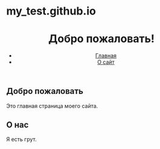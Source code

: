# my_test.github.io
<!DOCTYPE html>
<html lang="en">
<head>
    <meta charset="UTF-8">
    <meta name="viewport" content="width=device-width, initial-scale=1.0">
    <link rel="stylesheet" href="styles.css">
</head>
<body>
    <header>
        <h1>Добро пожаловать!</h1>
        <nav>
            <ul>
                <li><a href="#home">Главная</a></li>
                <li><a href="#about">О сайт</a></li>
            </ul>
        </nav>
    </header>
    <section id="home">
        <div class="container">
            <h2>Добро пожаловать</h2>
            <p>Это главная страница моего сайта.</p>
        </div>
    </section>
    <section id="about">
        <div class="container">
            <h2>О нас</h2>
            <p>Я есть грут.</p>
        </div>
    </section>
</body>
</html>
